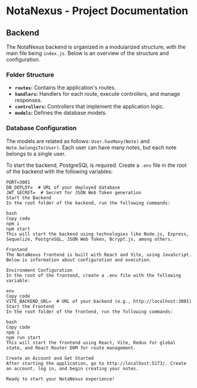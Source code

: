 # NotaNexus - Project Documentation

## Backend

The NotaNexus backend is organized in a modularized structure, with the main file being `index.js`. Below is an overview of the structure and configuration.

### Folder Structure

- **`routes`:** Contains the application's routes.
- **`handlers`:** Handlers for each route, execute controllers, and manage responses.
- **`controllers`:** Controllers that implement the application logic.
- **`models`:** Defines the database models.

### Database Configuration

The models are related as follows: `User.hasMany(Note)` and `Note.belongsTo(User)`. Each user can have many notes, but each note belongs to a single user.

To start the backend, PostgreSQL is required. Create a `.env` file in the root of the backend with the following variables:

```env
PORT=3001
DB_DEPLOY=  # URL of your deployed database
JWT_SECRET=  # Secret for JSON Web Token generation
Start the Backend
In the root folder of the backend, run the following commands:

bash
Copy code
npm i
npm start
This will start the backend using technologies like Node.js, Express, Sequelize, PostgreSQL, JSON Web Token, Bcrypt.js, among others.

Frontend
The NotaNexus frontend is built with React and Vite, using JavaScript. Below is information about configuration and execution.

Environment Configuration
In the root of the frontend, create a .env file with the following variable:

env
Copy code
VITE_BACKEND_URL=  # URL of your backend (e.g., http://localhost:3001)
Start the Frontend
In the root folder of the frontend, run the following commands:

bash
Copy code
npm i
npm run start
This will start the frontend using React, Vite, Redux for global state, and React Router DOM for route management.

Create an Account and Get Started
After starting the application, go to http://localhost:5173/. Create an account, log in, and begin creating your notes.

Ready to start your NotaNexus experience!